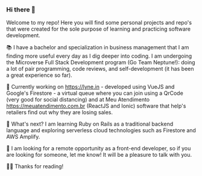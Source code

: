 ### Hi there 👋

Welcome to my repo! Here you will find some personal projects and repo's that were created for the sole purpose of learning and practicing software development.

📚 I have a bachelor and specialization in business management that I am finding more useful every day as I dig deeper into coding. 
I am undergoing the Microverse Full Stack Development program (Go Team Neptune!): doing a lot of pair programming, code reviews, and self-development (it has been a great experience so far).

🔭 Currently working on https://lyne.in - developed using VueJS and Google's Firestore - a virtual queue where you can join using a QrCode (very good for social distancing) and at Meu Atendimento https://meuatendimento.com.br (ReactJS and Ionic) software that help's retailers find out why they are losing sales.

🌱 What's next? I am learning Ruby on Rails as a traditional backend language and exploring serverless cloud technologies such as Firestore and AWS Amplify.

👀 I am looking for a remote opportunity as a front-end developer, so if you are looking for someone, let me know! It will be a pleasure to talk with you.

✌🏼 Thanks for reading!
